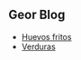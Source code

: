 ## Geor Blog

- [Huevos fritos](https://github.com/agenestar/geor_blog/edit/master/recetas/huevos_fritos.md)
- [Verduras](https://github.com/agenestar/geor_blog/edit/master/recetas/verduras.md)
